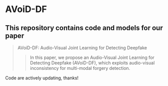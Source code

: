 # AVoiD-DF
## This repository contains code and models for our paper
> AVoiD-DF: Audio-Visual Joint Learning for Detecting Deepfake
> > In this paper, we propose an Audio-Visual Joint Learning for Detecting Deepfake (AVoiD-DF), which exploits audio-visual inconsistency for multi-modal forgery detection.

Code are actively updating, thanks!
